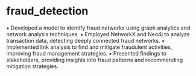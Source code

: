 # fraud_detection

 ▪ Developed a model to identify fraud networks using graph analytics and network analysis techniques.
 ▪ Employed NetworkX and Neo4j to analyze transaction data, detecting deeply connected fraud networks.
 ▪ Implemented link analysis to find and mitigate fraudulent activities, improving fraud management strategies.
 ▪ Presented findings to stakeholders, providing insights into fraud patterns and recommending mitigation strategies.
